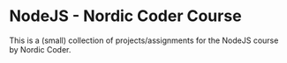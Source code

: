# NodeJS - Nordic Coder Course
This is a (small) collection of projects/assignments for the NodeJS course by Nordic Coder.

